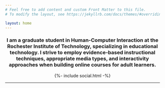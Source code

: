 ```yaml
---
# Feel free to add content and custom Front Matter to this file.
# To modify the layout, see https://jekyllrb.com/docs/themes/#overriding-theme-defaults

layout: home
---
```


<h3 style="text-align: center;">I am a graduate student in Human-Computer Interaction at the Rochester Institute of Technology, specializing in educational technology. I strive to employ evidence-based instructional techniques, appropriate media types, and interactivity approaches when building online courses for adult learners.</h3>

<div style="text-align: center;">
    {%- include social.html -%}
</div>

___